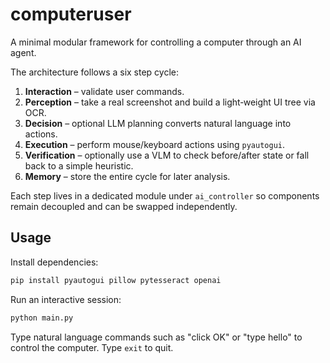 # computeruser

A minimal modular framework for controlling a computer through an AI agent.

The architecture follows a six step cycle:

1. **Interaction** – validate user commands.
2. **Perception** – take a real screenshot and build a light‑weight UI tree via OCR.
3. **Decision** – optional LLM planning converts natural language into actions.
4. **Execution** – perform mouse/keyboard actions using `pyautogui`.
5. **Verification** – optionally use a VLM to check before/after state or fall back to a simple heuristic.
6. **Memory** – store the entire cycle for later analysis.

Each step lives in a dedicated module under `ai_controller` so components remain decoupled and can be swapped independently.

## Usage

Install dependencies:

```bash
pip install pyautogui pillow pytesseract openai
```

Run an interactive session:

```bash
python main.py
```

Type natural language commands such as "click OK" or "type hello" to control the computer. Type `exit` to quit.
